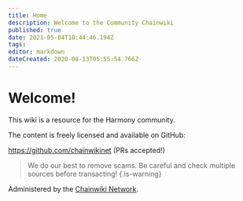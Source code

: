 ```yaml
---
title: Home
description: Welcome to the Community Chainwiki
published: true
date: 2021-05-04T18:44:46.194Z
tags: 
editor: markdown
dateCreated: 2020-08-13T05:55:54.766Z
---
```


# Welcome!
This wiki is a resource for the Harmony community.

The content is freely licensed and available on GitHub:

https://github.com/chainwikinet (PRs accepted!)

> We do our best to remove scams. Be careful and check multiple sources before transacting!
{.is-warning}


Administered by the [Chainwiki Network](https://meta.chainwiki.dev/).